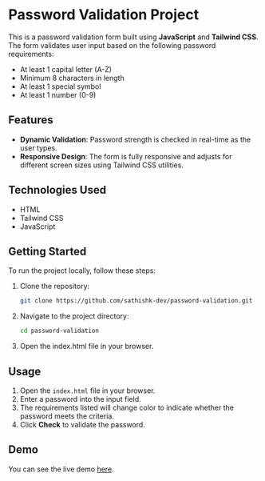 # Password Validation Project

This is a password validation form built using **JavaScript** and **Tailwind CSS**. The form validates user input based on the following password requirements:
- At least 1 capital letter (A-Z)
- Minimum 8 characters in length
- At least 1 special symbol
- At least 1 number (0-9)

## Features
- **Dynamic Validation**: Password strength is checked in real-time as the user types.
- **Responsive Design**: The form is fully responsive and adjusts for different screen sizes using Tailwind CSS utilities.

## Technologies Used
- HTML
- Tailwind CSS
- JavaScript

## Getting Started
To run the project locally, follow these steps:

1. Clone the repository:
   ```bash
   git clone https://github.com/sathishk-dev/password-validation.git
2. Navigate to the project directory:
   ```bash
   cd password-validation
3. Open the index.html file in your browser.

## Usage
1. Open the `index.html` file in your browser.
2. Enter a password into the input field.
3. The requirements listed will change color to indicate whether the password meets the criteria.
4. Click **Check** to validate the password.

## Demo
You can see the live demo [here](https://your-live-demo-link).
